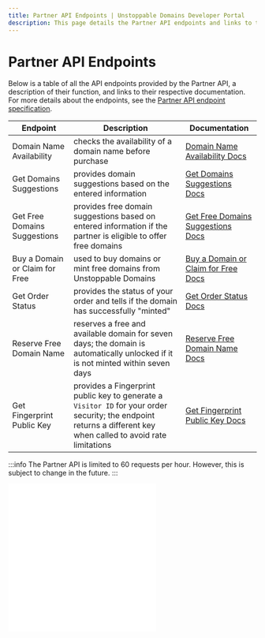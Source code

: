 ```yaml
---
title: Partner API Endpoints | Unstoppable Domains Developer Portal
description: This page details the Partner API endpoints and links to the external Partner API specification.
---
```


# Partner API Endpoints

Below is a table of all the API endpoints provided by the Partner API, a description of their function, and links to their respective documentation. For more details about the endpoints, see the [Partner API endpoint specification](https://raw.githubusercontent.com/unstoppabledomains/website-api-docs-v2/master/openapi.yaml).

| Endpoint | Description | Documentation |
| - | - | - |
| Domain Name Availability | checks the availability of a domain name before purchase | [Domain Name Availability Docs](https://docs.unstoppabledomains.com/openapi/reference/#tag/domains/paths/~1domains~1%7BdomainName%7D/get) |
| Get Domains Suggestions | provides domain suggestions based on the entered information | [Get Domains Suggestions Docs](https://docs.unstoppabledomains.com/openapi/reference/#tag/domains/paths/~1domains~1suggestions/get) |
| Get Free Domains Suggestions | provides free domain suggestions based on entered information if the partner is eligible to offer free domains | [Get Free Domains Suggestions Docs](https://docs.unstoppabledomains.com/openapi/reference/#tag/domains/paths/~1domains~1suggestions~1free/get) |
| Buy a Domain or Claim for Free | used to buy domains or mint free domains from Unstoppable Domains | [Buy a Domain or Claim for Free Docs](https://docs.unstoppabledomains.com/openapi/reference/#tag/orders/paths/~1orders/post) |
| Get Order Status | provides the status of your order and tells if the domain has successfully "minted" | [Get Order Status Docs](https://docs.unstoppabledomains.com/openapi/reference/#tag/orders/paths/~1orders~1%7BorderNumber%7D/get) |
| Reserve Free Domain Name | reserves a free and available domain for seven days; the domain is automatically unlocked if it is not minted within seven days | [Reserve Free Domain Name Docs](https://docs.unstoppabledomains.com/openapi/reference/#tag/domains/paths/~1domains~1%7BdomainName%7D~1reserve/post) |
| Get Fingerprint Public Key | provides a Fingerprint public key to generate a `Visitor ID` for your order security; the endpoint returns a different key when called to avoid rate limitations | [Get Fingerprint Public Key Docs](https://docs.unstoppabledomains.com/openapi/reference/#tag/security/paths/~1security~1fingerprintjs~1keys/post) |

:::info
The Partner API is limited to 60 requests per hour. However, this is subject to change in the future.
:::

<embed src="/snippets/_discord.md" />

<embed src="/snippets/_partner-survey-embed.md" />
